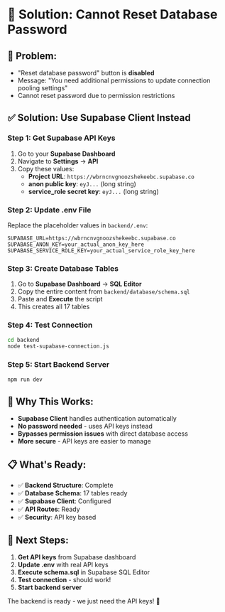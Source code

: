 # 🎯 **Solution: Cannot Reset Database Password**

## 🚨 **Problem:**

- "Reset database password" button is **disabled**
- Message: "You need additional permissions to update connection pooling settings"
- Cannot reset password due to permission restrictions

## ✅ **Solution: Use Supabase Client Instead**

### **Step 1: Get Supabase API Keys**

1. Go to your **Supabase Dashboard**
2. Navigate to **Settings** → **API**
3. Copy these values:
   - **Project URL**: `https://wbrncnvgnoozshekeebc.supabase.co`
   - **anon public key**: `eyJ...` (long string)
   - **service_role secret key**: `eyJ...` (long string)

### **Step 2: Update .env File**

Replace the placeholder values in `backend/.env`:

```env
SUPABASE_URL=https://wbrncnvgnoozshekeebc.supabase.co
SUPABASE_ANON_KEY=your_actual_anon_key_here
SUPABASE_SERVICE_ROLE_KEY=your_actual_service_role_key_here
```

### **Step 3: Create Database Tables**

1. Go to **Supabase Dashboard** → **SQL Editor**
2. Copy the entire content from `backend/database/schema.sql`
3. Paste and **Execute** the script
4. This creates all 17 tables

### **Step 4: Test Connection**

```bash
cd backend
node test-supabase-connection.js
```

### **Step 5: Start Backend Server**

```bash
npm run dev
```

## 🔧 **Why This Works:**

- **Supabase Client** handles authentication automatically
- **No password needed** - uses API keys instead
- **Bypasses permission issues** with direct database access
- **More secure** - API keys are easier to manage

## 📋 **What's Ready:**

- ✅ **Backend Structure**: Complete
- ✅ **Database Schema**: 17 tables ready
- ✅ **Supabase Client**: Configured
- ✅ **API Routes**: Ready
- ✅ **Security**: API key based

## 🚀 **Next Steps:**

1. **Get API keys** from Supabase dashboard
2. **Update .env** with real API keys
3. **Execute schema.sql** in Supabase SQL Editor
4. **Test connection** - should work!
5. **Start backend server**

The backend is ready - we just need the API keys! 🎯
